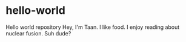 # hello-world
Hello world repository
Hey, I'm Taan. I like food. I enjoy reading about nuclear fusion. Suh dude? 
